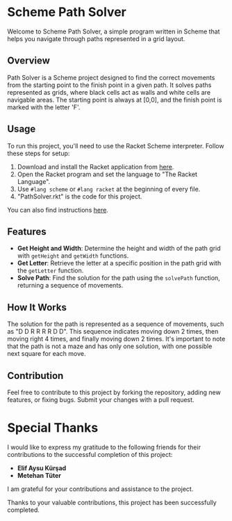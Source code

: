 # Scheme Path Solver

Welcome to Scheme Path Solver, a simple program written in Scheme that helps you navigate through paths represented in a grid layout.

## Overview

Path Solver is a Scheme project designed to find the correct movements from the starting point to the finish point in a given path. It solves paths represented as grids, where black cells act as walls and white cells are navigable areas. The starting point is always at [0,0], and the finish point is marked with the letter 'F'.

## Usage

To run this project, you'll need to use the Racket Scheme interpreter. Follow these steps for setup:
1. Download and install the Racket application from [here](https://download.racket-lang.org/).
2. Open the Racket program and set the language to "The Racket Language".
3. Use `#lang scheme` or `#lang racket` at the beginning of every file.
4. "PathSolver.rkt" is the code for this project.

You can also find instructions [here](Path%20Solver%20Instructions.pdf).


## Features

- **Get Height and Width**: Determine the height and width of the path grid with `getHeight` and `getWidth` functions.
- **Get Letter**: Retrieve the letter at a specific position in the path grid with the `getLetter` function.
- **Solve Path**: Find the solution for the path using the `solvePath` function, returning a sequence of movements.

## How It Works

The solution for the path is represented as a sequence of movements, such as "D D R R R R D D". This sequence indicates moving down 2 times, then moving right 4 times, and finally moving down 2 times. It's important to note that the path is not a maze and has only one solution, with one possible next square for each move.

## Contribution

Feel free to contribute to this project by forking the repository, adding new features, or fixing bugs. Submit your changes with a pull request.

# Special Thanks

I would like to express my gratitude to the following friends for their contributions to the successful completion of this project:

- **Elif Aysu Kürşad**
- **Metehan Tüter**
  
I am grateful for your contributions and assistance to the project.

Thanks to your valuable contributions, this project has been successfully completed.
